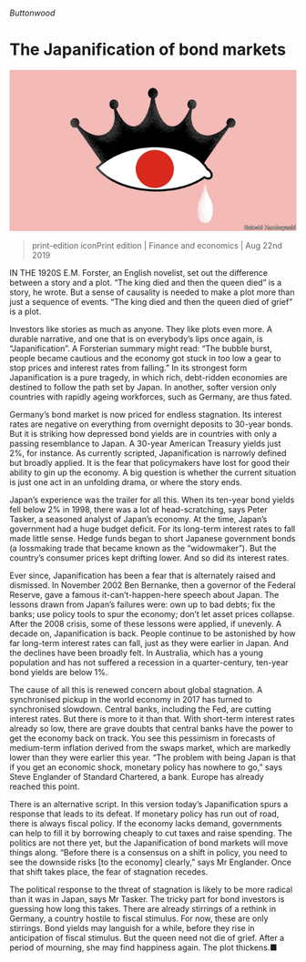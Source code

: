 ###### Buttonwood

# The Japanification of bond markets 

![image](images/20190824_FND001_0.jpg) 

> print-edition iconPrint edition | Finance and economics | Aug 22nd 2019 

IN THE 1920S E.M. Forster, an English novelist, set out the difference between a story and a plot. “The king died and then the queen died” is a story, he wrote. But a sense of causality is needed to make a plot more than just a sequence of events. “The king died and then the queen died of grief” is a plot. 

Investors like stories as much as anyone. They like plots even more. A durable narrative, and one that is on everybody’s lips once again, is “Japanification”. A Forsterian summary might read: “The bubble burst, people became cautious and the economy got stuck in too low a gear to stop prices and interest rates from falling.” In its strongest form Japanification is a pure tragedy, in which rich, debt-ridden economies are destined to follow the path set by Japan. In another, softer version only countries with rapidly ageing workforces, such as Germany, are thus fated. 

Germany’s bond market is now priced for endless stagnation. Its interest rates are negative on everything from overnight deposits to 30-year bonds. But it is striking how depressed bond yields are in countries with only a passing resemblance to Japan. A 30-year American Treasury yields just 2%, for instance. As currently scripted, Japanification is narrowly defined but broadly applied. It is the fear that policymakers have lost for good their ability to gin up the economy. A big question is whether the current situation is just one act in an unfolding drama, or where the story ends. 

Japan’s experience was the trailer for all this. When its ten-year bond yields fell below 2% in 1998, there was a lot of head-scratching, says Peter Tasker, a seasoned analyst of Japan’s economy. At the time, Japan’s government had a huge budget deficit. For its long-term interest rates to fall made little sense. Hedge funds began to short Japanese government bonds (a lossmaking trade that became known as the “widowmaker”). But the country’s consumer prices kept drifting lower. And so did its interest rates. 

Ever since, Japanification has been a fear that is alternately raised and dismissed. In November 2002 Ben Bernanke, then a governor of the Federal Reserve, gave a famous it-can’t-happen-here speech about Japan. The lessons drawn from Japan’s failures were: own up to bad debts; fix the banks; use policy tools to spur the economy; don’t let asset prices collapse. After the 2008 crisis, some of these lessons were applied, if unevenly. A decade on, Japanification is back. People continue to be astonished by how far long-term interest rates can fall, just as they were earlier in Japan. And the declines have been broadly felt. In Australia, which has a young population and has not suffered a recession in a quarter-century, ten-year bond yields are below 1%. 

The cause of all this is renewed concern about global stagnation. A synchronised pickup in the world economy in 2017 has turned to synchronised slowdown. Central banks, including the Fed, are cutting interest rates. But there is more to it than that. With short-term interest rates already so low, there are grave doubts that central banks have the power to get the economy back on track. You see this pessimism in forecasts of medium-term inflation derived from the swaps market, which are markedly lower than they were earlier this year. “The problem with being Japan is that if you get an economic shock, monetary policy has nowhere to go,” says Steve Englander of Standard Chartered, a bank. Europe has already reached this point. 

There is an alternative script. In this version today’s Japanification spurs a response that leads to its defeat. If monetary policy has run out of road, there is always fiscal policy. If the economy lacks demand, governments can help to fill it by borrowing cheaply to cut taxes and raise spending. The politics are not there yet, but the Japanification of bond markets will move things along. “Before there is a consensus on a shift in policy, you need to see the downside risks [to the economy] clearly,” says Mr Englander. Once that shift takes place, the fear of stagnation recedes. 

The political response to the threat of stagnation is likely to be more radical than it was in Japan, says Mr Tasker. The tricky part for bond investors is guessing how long this takes. There are already stirrings of a rethink in Germany, a country hostile to fiscal stimulus. For now, these are only stirrings. Bond yields may languish for a while, before they rise in anticipation of fiscal stimulus. But the queen need not die of grief. After a period of mourning, she may find happiness again. The plot thickens.■ 

